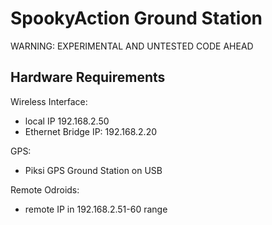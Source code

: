 # SpookyAction Ground Station

WARNING: EXPERIMENTAL AND UNTESTED CODE AHEAD

## Hardware Requirements

Wireless Interface:

- local IP 192.168.2.50
- Ethernet Bridge IP: 192.168.2.20

GPS:

- Piksi GPS Ground Station on USB

Remote Odroids:

- remote IP in 192.168.2.51-60 range